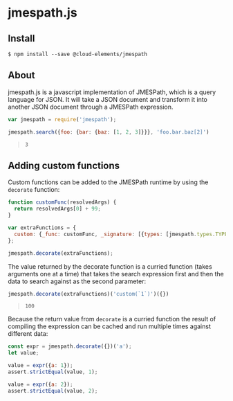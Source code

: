 # jmespath.js

## Install

```console
$ npm install --save @cloud-elements/jmespath
```

## About

jmespath.js is a javascript implementation of JMESPath, which is a query language for JSON. It will
take a JSON document and transform it into another JSON document through a JMESPath expression.

```js
var jmespath = require('jmespath');

jmespath.search({foo: {bar: {baz: [1, 2, 3]}}}, 'foo.bar.baz[2]')
```

> `3`

## Adding custom functions

Custom functions can be added to the JMESPath runtime by using the `decorate` function:

```js
function customFunc(resolvedArgs) {
  return resolvedArgs[0] + 99;
}

var extraFunctions = {
  custom: {_func: customFunc, _signature: [{types: [jmespath.types.TYPE_NUMBER]}]},
};

jmespath.decorate(extraFunctions);
```

The value returned by the decorate function is a curried function (takes arguments one at a time)
that takes the search expression first and then the data to search against as the second parameter:

```js
jmespath.decorate(extraFunctions)('custom(`1`)')({})
```

> `100`

Because the return value from `decorate` is a curried function the result of compiling the
expression can be cached and run multiple times against different data:

```js
const expr = jmespath.decorate({})('a');
let value;

value = expr({a: 1});
assert.strictEqual(value, 1);

value = expr({a: 2});
assert.strictEqual(value, 2);
```
